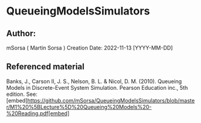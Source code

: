 # QueueingModelsSimulators
## Author:
mSorsa ( Martin Sorsa ) 
Creation Date: 2022-11-13 [YYYY-MM-DD]


## Referenced material
Banks, J., Carson II, J. S., Nelson, B. L. & Nicol, D. M. (2010). Queueing Models in Discrete-Event System Simulation. Pearson Education inc., 5th edition. 
See: [embed]https://github.com/mSorsa/QueueingModelsSimulators/blob/master/M1%20%5BLecture%5D%20Queueing%20Models%20-%20Reading.pdf[embed]
